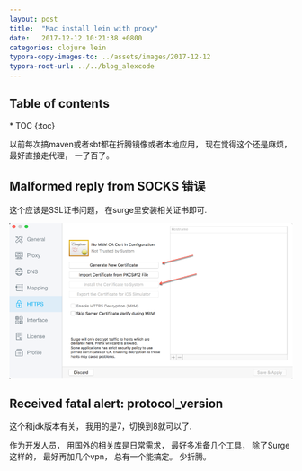 ```yaml
---
layout: post
title:  "Mac install lein with proxy"
date:   2017-12-12 10:21:38 +0800
categories: clojure lein
typora-copy-images-to: ../assets/images/2017-12-12
typora-root-url: ../../blog_alexcode
---
```

<h2>Table of contents</h2>
* TOC
{:toc}


以前每次搞maven或者sbt都在折腾镜像或者本地应用， 现在觉得这个还是麻烦， 最好直接走代理， 一了百了。 



## Malformed reply from SOCKS 错误

这个应该是SSL证书问题， 在surge里安装相关证书即可. 

![14CF0078-4D08-4665-A17D-4C4C342E767F](/assets/images/2017-12-12/14CF0078-4D08-4665-A17D-4C4C342E767F.png)



## Received fatal alert: protocol_version

这个和jdk版本有关， 我用的是7，切换到8就可以了. 



作为开发人员， 用国外的相关库是日常需求， 最好多准备几个工具， 除了Surge这样的， 最好再加几个vpn， 总有一个能搞定。 少折腾。